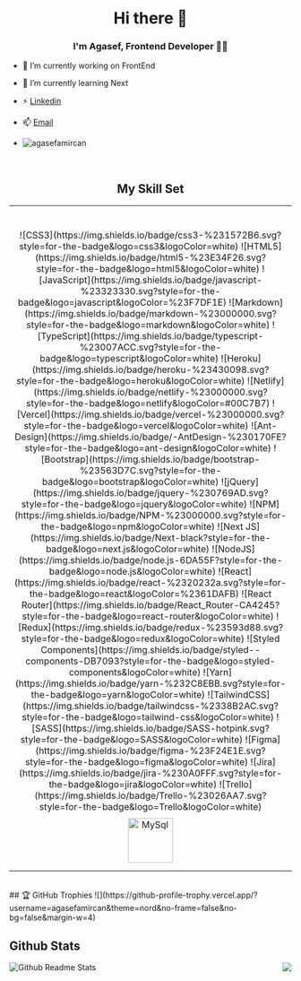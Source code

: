 ##                        <h1 align="center">Hi there 👋</h1>  
### <div align="center">I'm Agasef, Frontend Developer 👨‍💻</div>  
  
- 🔭 I’m currently working on FrontEnd

- 🌱 I’m currently learning Next  

- ⚡️ [Linkedin](https://www.linkedin.com/in/agasefamircan)

- 📫 [Email](mailto:agasefemircanov@gmail.com)

-    <img src="https://camo.githubusercontent.com/86773295478553f3c75b905c2bbb306c7884ddcc5680bbe4ed7ad139bf357081/68747470733a2f2f6b6f6d617265762e636f6d2f67687076632f3f757365726e616d653d736579696461686d61646f7661266c6162656c3d50726f66696c65253230766965777326636f6c6f723d306537356236267374796c653d666c6174" alt="agasefamircan" data-canonical-src="https://komarev.com/ghpvc/?username=agasefamircan&amp;label=Profile%20views&amp;color=0e75b6&amp;style=flat" style="max-width: 100%;"> 

<br/>  

<div align="center">
  
## My Skill Set  
<table>
  <tr>
    <td valign="top" width="50%">
<br>
<br>
  <div align="center">  
    ![CSS3](https://img.shields.io/badge/css3-%231572B6.svg?style=for-the-badge&logo=css3&logoColor=white) ![HTML5](https://img.shields.io/badge/html5-%23E34F26.svg?style=for-the-badge&logo=html5&logoColor=white) ![JavaScript](https://img.shields.io/badge/javascript-%23323330.svg?style=for-the-badge&logo=javascript&logoColor=%23F7DF1E) ![Markdown](https://img.shields.io/badge/markdown-%23000000.svg?style=for-the-badge&logo=markdown&logoColor=white) ![TypeScript](https://img.shields.io/badge/typescript-%23007ACC.svg?style=for-the-badge&logo=typescript&logoColor=white) ![Heroku](https://img.shields.io/badge/heroku-%23430098.svg?style=for-the-badge&logo=heroku&logoColor=white) ![Netlify](https://img.shields.io/badge/netlify-%23000000.svg?style=for-the-badge&logo=netlify&logoColor=#00C7B7) ![Vercel](https://img.shields.io/badge/vercel-%23000000.svg?style=for-the-badge&logo=vercel&logoColor=white) ![Ant-Design](https://img.shields.io/badge/-AntDesign-%230170FE?style=for-the-badge&logo=ant-design&logoColor=white) ![Bootstrap](https://img.shields.io/badge/bootstrap-%23563D7C.svg?style=for-the-badge&logo=bootstrap&logoColor=white) ![jQuery](https://img.shields.io/badge/jquery-%230769AD.svg?style=for-the-badge&logo=jquery&logoColor=white) ![NPM](https://img.shields.io/badge/NPM-%23000000.svg?style=for-the-badge&logo=npm&logoColor=white) ![Next JS](https://img.shields.io/badge/Next-black?style=for-the-badge&logo=next.js&logoColor=white) ![NodeJS](https://img.shields.io/badge/node.js-6DA55F?style=for-the-badge&logo=node.js&logoColor=white) ![React](https://img.shields.io/badge/react-%2320232a.svg?style=for-the-badge&logo=react&logoColor=%2361DAFB) ![React Router](https://img.shields.io/badge/React_Router-CA4245?style=for-the-badge&logo=react-router&logoColor=white) ![Redux](https://img.shields.io/badge/redux-%23593d88.svg?style=for-the-badge&logo=redux&logoColor=white) ![Styled Components](https://img.shields.io/badge/styled--components-DB7093?style=for-the-badge&logo=styled-components&logoColor=white) ![Yarn](https://img.shields.io/badge/yarn-%232C8EBB.svg?style=for-the-badge&logo=yarn&logoColor=white) ![TailwindCSS](https://img.shields.io/badge/tailwindcss-%2338B2AC.svg?style=for-the-badge&logo=tailwind-css&logoColor=white) ![SASS](https://img.shields.io/badge/SASS-hotpink.svg?style=for-the-badge&logo=SASS&logoColor=white) 	![Figma](https://img.shields.io/badge/figma-%23F24E1E.svg?style=for-the-badge&logo=figma&logoColor=white) ![Jira](https://img.shields.io/badge/jira-%230A0FFF.svg?style=for-the-badge&logo=jira&logoColor=white) ![Trello](https://img.shields.io/badge/Trello-%23026AA7.svg?style=for-the-badge&logo=Trello&logoColor=white) 
    <img style="margin: 10px" src="https://upload.wikimedia.org/wikipedia/commons/b/b2/Database-mysql.svg" alt="MySql" height="80" /> 
  </div>
  </td>
  </tr>
</table>  

</div>  

<br/>  
## 🏆 GitHub Trophies
![](https://github-profile-trophy.vercel.app/?username=agasefamircan&theme=nord&no-frame=false&no-bg=false&margin-w=4)
                                                                                                                                         
  
<br/>  


## Github Stats  
<div align="right"><img src="https://github-readme-stats.vercel.app/api/top-langs/?username=agasefamircan" align="right" /></div>  

![Github Readme Stats](https://github-readme-stats.vercel.app/api?username=agasefamircan&show_icons=true&count_private=true)  

<br/>  



<br/>  

 
